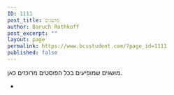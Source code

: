 ```yaml
---
ID: 1111
post_title: מושגים
author: Baruch Rothkoff
post_excerpt: ""
layout: page
permalink: https://www.bcsstudent.com/?page_id=1111
published: false
---
```

<!-- wp:paragraph -->
<p>מושגים שמופיעים בכל הפוסטים מרוכזים כאן.</p>
<!-- /wp:paragraph -->

<!-- wp:list -->
<ul><li></li></ul>
<!-- /wp:list -->